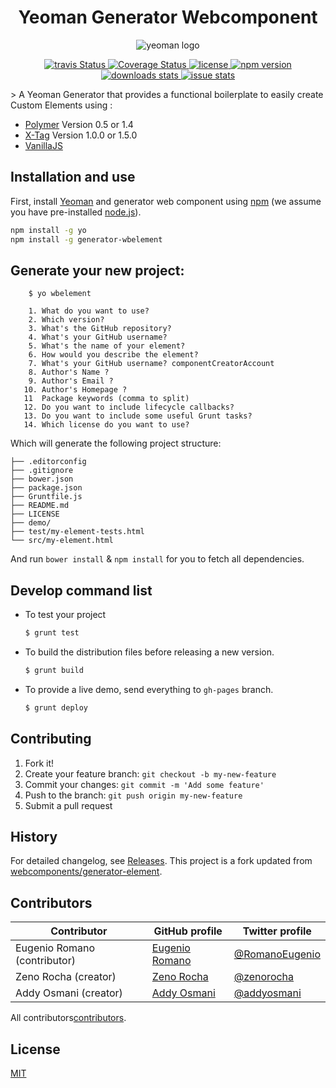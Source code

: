 <h1 align="center">Yeoman Generator Webcomponent</h1>
<p align="center">
  <img src='https://github.com/yeoman/media/blob/master/optimized/yeoman-150x150-opaque.png'  alt='yeoman logo'/>
</p>
<p align="center">
  <a title='Build Status' href="https://travis-ci.org/eromano/webcomponent-generator-element">
    <img src='https://travis-ci.org/eromano/webcomponent-generator-element.svg?branch=master'  alt='travis Status' />
  </a>
  <a  alt='Coverage Status' href='https://coveralls.io/r/eromano/webcomponent-generator-element'>
    <img src='https://img.shields.io/coveralls/eromano/webcomponent-generator-element.svg' alt='Coverage Status' />
  </a>
  <a  alt='license' href='https://github.com/eromano/webcomponent-generator-element/blob/master/LICENSE'>
    <img src='https://img.shields.io/badge/license-MIT-blue.svg' alt='license' />
  </a>
  <a alt='npm version' href="https://nodei.co/npm/generator-wbelement/">
    <img src="http://img.shields.io/npm/v/generator-wbelement.svg" alt='npm version' >
  </a>
      <a alt='downloads stats' href='https://www.npmjs.com/package/generator-wbelement'>
        <img src='https://img.shields.io/npm/dm/generator-wbelement.svg' alt='downloads stats' />
      </a>
    <a  alt='issue stats closed' href='http://issuestats.com/github/eromano/webcomponent-generator-element'>
      <img src='http://issuestats.com/github/eromano/webcomponent-generator-element/badge/issue' alt='issue stats' />
    </a>
</p>
> A Yeoman Generator that provides a functional boilerplate to easily create Custom Elements using :

 * [Polymer](http://www.polymer-project.org/) Version 0.5 or 1.4
 * [X-Tag](http://x-tags.org/) Version 1.0.0 or 1.5.0
 * [VanillaJS](http://vanilla-js.com/)

## Installation and use

First, install [Yeoman](http://yeoman.io) and generator web component using [npm](https://www.npmjs.com/) (we assume you have pre-installed [node.js](https://nodejs.org/)).

```sh
npm install -g yo
npm install -g generator-wbelement
```

##  Generate your new project:

``` 
    $ yo wbelement
```

``` 
    1. What do you want to use?
    2. Which version?
    3. What's the GitHub repository?
    4. What's your GitHub username?
    5. What's the name of your element?
    6. How would you describe the element?
    7. What's your GitHub username? componentCreatorAccount
    8. Author's Name ?
    9. Author's Email ?
   10. Author's Homepage ?
   11  Package keywords (comma to split) 
   12. Do you want to include lifecycle callbacks?
   13. Do you want to include some useful Grunt tasks?
   14. Which license do you want to use?
```

Which will generate the following project structure:


    ├── .editorconfig
    ├── .gitignore
    ├── bower.json
    ├── package.json
    ├── Gruntfile.js
    ├── README.md
    ├── LICENSE
    ├── demo/
    ├── test/my-element-tests.html
    └── src/my-element.html

    
And run `bower install` & `npm install` for you to fetch all dependencies.

## Develop command list 

* To test your project

    ```sh
    $ grunt test
    ```

* To build the distribution files before releasing a new version.

    ```sh
    $ grunt build
    ```

* To provide a live demo, send everything to `gh-pages` branch.

    ```sh
    $ grunt deploy
    ```
    
## Contributing

1. Fork it!
2. Create your feature branch: `git checkout -b my-new-feature`
3. Commit your changes: `git commit -m 'Add some feature'`
4. Push to the branch: `git push origin my-new-feature`
5. Submit a pull request

## History

For detailed changelog, see [Releases](https://github.com/eromano/webcomponent-generator-element/releases).
This project is a fork updated from [webcomponents/generator-element](https://github.com/webcomponents/generator-element).

## Contributors

Contributor | GitHub profile | Twitter profile |
--- | --- | ---
Eugenio Romano (contributor)| [Eugenio Romano](https://github.com/eromano) | [@RomanoEugenio](https://twitter.com/RomanoEugenio)
Zeno Rocha  (creator) | [Zeno Rocha](https://github.com/zenorocha)| [@zenorocha](https://twitter.com/zenorocha)
Addy Osmani (creator) | [Addy Osmani](https://github.com/addyosmani)| [@addyosmani](https://twitter.com/addyosmani)

All contributors[contributors](https://github.com/eromano/webcomponent-generator-element/graphs/contributors).

## License
[MIT](https://github.com/eromano/webcomponent-generator-element/blob/master/LICENSE)
 

